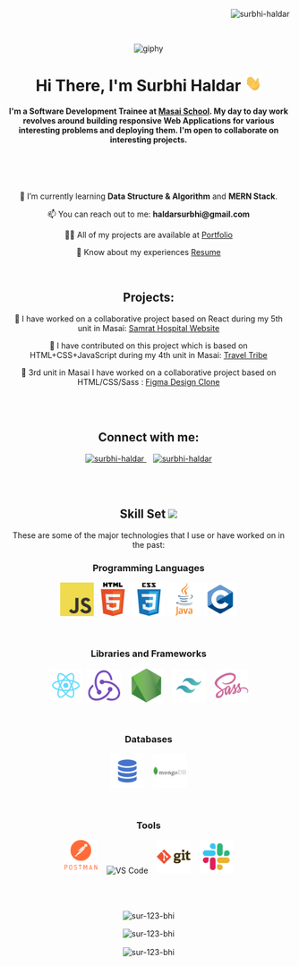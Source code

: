 <p align="right">
  <img src="https://komarev.com/ghpvc/?username=sur-123-bhi&label=Profile%20views&color=0e75b6&style=flat" alt="surbhi-haldar"/>
</p>
<br>

<p align="center">
  <img src="https://github.com/sur-123-bhi/sur-123-bhi/assets/129533897/7be993c6-b609-4f7d-8f49-b465389c2b43" alt="giphy" width="900px" height="300px">
</p>
<h1 align="center">Hi There, I'm Surbhi Haldar <img  src="https://raw.githubusercontent.com/ABSphreak/ABSphreak/master/gifs/Hi.gif" width="30px"></h1>

<h4 align="center"> I'm a Software Development Trainee at <a href="https://www.masaischool.com/">Masai School</a>. My day to day work revolves around building responsive Web Applications for various interesting problems and deploying them. I'm open to collaborate on interesting projects.</h4>

<br>
<br>
<br>


  <p align="center">🌱 I’m currently learning <strong>Data Structure & Algorithm</strong> and <strong>MERN Stack</strong>.</p>
  <p align="center"> 📫 You can reach out to me: <strong>haldarsurbhi@gmail.com</strong></p>
  <p align="center">👨‍💻 All of my projects are available at <a href="https://sur-123-bhi.github.io/" target="_blank">Portfolio</a></p>
  <p align="center">📄 Know about my experiences <a href="https://drive.google.com/file/d/10wXWroxqTdx4dSzbTu4L7GRcBEJFdFJc/view?usp=sharing" target="_blank">Resume</a></p>

<br>
<h2 align="center">Projects:</h2>


  <p align="center">🔭 I have worked on a collaborative project based on React during my 5th unit in Masai: <a href="https://c-sharp-samrat.vercel.app/">Samrat Hospital Website</a></p>
  <p align="center">🔭 I have contributed on this project which is based on HTML+CSS+JavaScript during my 4th unit in Masai: <a href="https://velvety-maamoul-e37b50.netlify.app/">Travel Tribe</a></p>
  <p align="center">🔭 3rd unit in Masai I have worked on a collaborative project based on HTML/CSS/Sass : <a href="https://bounty-invention-713.netlify.app/">Figma Design Clone</a></p>

<br>
<br>

<h2 align="center">Connect with me:</h2>
<p align="center">
  <a href="https://linkedin.com/in/surbhi-haldar" target="_blank">
    <img src="https://imgs.search.brave.com/LKrpjfV-1aFuNSxL3ZNJGJrz6Xq7mU48QkAsiugF6oY/rs:fit:500:0:0/g:ce/aHR0cHM6Ly9lYWRu/LXdjMDEtNjQ4MDg2/NS5ueGVkZ2UuaW8v/Y2RuL3dwLWNvbnRl/bnQvdXBsb2Fkcy8y/MDE1LzAyL2xpbmtl/ZGluLWljb24ucG5n" alt="surbhi-haldar" height="59" width="59" />
  </a>&nbsp;&nbsp;
  <a href="https://www.instagram.com/surbhi.haldar/" target="_blank">
    <img src="https://imgs.search.brave.com/7uP3YxrZWVVdUHCzcvjPaWpWJZGI2dAps1yBBYvqGL8/rs:fit:500:0:0/g:ce/aHR0cHM6Ly9jZG4t/aWNvbnMtcG5nLmZy/ZWVwaWsuY29tLzI1/Ni8yMTExLzIxMTE0/NjMucG5n" alt="surbhi-haldar" height="60" width="60" />
  </a>
</p>


<br>
<br>

<h2 align="center">Skill Set <img src="https://imgs.search.brave.com/HINcCb5yl5YjXNr0BKmzpPbJj6JhgyfZNYoRTibmE4Y/rs:fit:860:0:0/g:ce/aHR0cHM6Ly9tZWRp/YS50ZW5vci5jb20v/R1hrSmtrWXM2SndB/QUFBai9mbGV4LW11/c2NsZS5naWY.gif" width="30px"></h2>

<p align="center">These are some of the major technologies that I use or have worked on in the past:</p>

<h3 align="center">Programming Languages</h3>

<p align="center">
  <img title="javascript" alt="javascript" width="60px" src="https://raw.githubusercontent.com/github/explore/master/topics/javascript/javascript.png" />    <img alt="HTML" title="HTML" width="60px" src="https://raw.githubusercontent.com/github/explore/main/topics/html/html.png">   <img title="css" alt="css" width="60px" src="https://raw.githubusercontent.com/github/explore/main/topics/css/css.png">   <img title="java" alt="java" width="60px" src="https://raw.githubusercontent.com/github/explore/master/topics/java/java.png">    <img title="C" alt="C" width="60px" src="https://raw.githubusercontent.com/github/explore/master/topics/c/c.png">
</p>
<br>

<h3 align="center">Libraries and Frameworks</h3>

<p align="center">
  <img title="React" alt="react" width="60px" src="https://raw.githubusercontent.com/github/explore/master/topics/react/react.png">&nbsp;&nbsp;<img title="redux" alt="redux" width="60px" src="https://raw.githubusercontent.com/github/explore/master/topics/redux/redux.png">  &nbsp;&nbsp;  <img title="node.js" alt="node.js" width="60px" src="https://raw.githubusercontent.com/github/explore/master/topics/nodejs/nodejs.png">  &nbsp;&nbsp;  <img title="tailwind" alt="tailwind" width="60px" src="https://raw.githubusercontent.com/github/explore/master/topics/tailwind/tailwind.png">  &nbsp;&nbsp;  <img title="sass" alt="sass" width="60px" src="https://raw.githubusercontent.com/github/explore/master/topics/sass/sass.png">
</p>
<br>

<h3 align="center">Databases</h3>

<p align="center">
  <img title="SQL" alt="SQL" width="60px" src="https://raw.githubusercontent.com/github/explore/master/topics/sql/sql.png">  &nbsp;&nbsp;  <img title="MongoDB" alt="MongoDB" width="60px" src="https://raw.githubusercontent.com/github/explore/master/topics/mongodb/mongodb.png">
</p>
<br>

<h3 align="center">Tools</h3>

<p align="center">
  <img title="postman" alt="postman" width="60px" src="https://raw.githubusercontent.com/github/explore/master/topics/postman/postman.png">  &nbsp;&nbsp;  <img title="VS Code" alt="VS Code" width="60px" src="https://img.icons8.com/fluent/48/000000/visual-studio-code-2019.png">  &nbsp;&nbsp;  <img title="git" alt="git" width="60px" src="https://raw.githubusercontent.com/github/explore/master/topics/git/git.png">  &nbsp;&nbsp;  <img title="slack" alt="slack" width="60px" src="https://raw.githubusercontent.com/github/explore/master/topics/slack/slack.png">
</p>

<br>
<br>

<p align="center">
  <img align="center" src="https://github-readme-stats.vercel.app/api/top-langs?username=sur-123-bhi&show_icons=true&locale=en&layout=compact&theme=radical" alt="sur-123-bhi" />
</p>
<p align="center">
  <img align="center" src="https://github-readme-stats.vercel.app/api?username=sur-123-bhi&show_icons=true&theme=radical" alt="sur-123-bhi" />
</p>

<p align="center">
  <img align="center" src="https://github-readme-streak-stats.herokuapp.com/?user=sur-123-bhi&theme=radical" alt="sur-123-bhi" />
</p>

